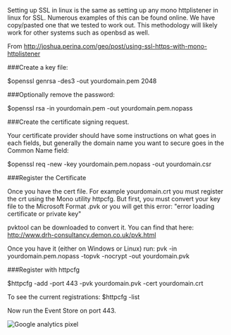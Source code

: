 Setting up SSL in linux is the same as setting up any mono httplistener in linux for SSL. Numerous examples of this can be found online. We have copy/pasted one that we tested to work out. This methodology will likely work for other systems such as openbsd as well.

From http://joshua.perina.com/geo/post/using-ssl-https-with-mono-httplistener

###Create a key file:

$openssl genrsa -des3 -out yourdomain.pem 2048

###Optionally remove the password:

$openssl rsa -in yourdomain.pem -out yourdomain.pem.nopass

###Create the certificate signing request.  

Your certificate provider should have some instructions on what goes in each fields, but generally the domain name you want to secure goes in the Common Name field:

$openssl req -new -key yourdomain.pem.nopass -out yourdomain.csr

###Register the Certificate

Once you have the cert file.  For example yourdomain.crt you must register the crt using the Mono utility httpcfg.  But first, you must convert your key file to the Microsoft Format .pvk or you will get this error: "error loading certificate or private key"

pvktool can be downloaded to convert it.   You can find that here: http://www.drh-consultancy.demon.co.uk/pvk.html

Once you have it (either on Windows or Linux) run:
pvk -in yourdomain.pem.nopass -topvk -nocrypt -out yourdomain.pvk

###Register with httpcfg

$httpcfg -add -port 443 -pvk yourdomain.pvk -cert yourdomain.crt

To see the current registrations:
$httpcfg -list 

Now run the Event Store on port 443.

![Google analytics pixel](https://gaproxy-1.apphb.com/UA-40176181-1/Wiki/Setting-Up-SSL-Linux)